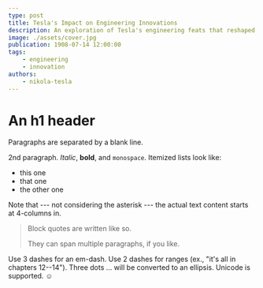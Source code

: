 ```yaml
---
type: post
title: Tesla's Impact on Engineering Innovations
description: An exploration of Tesla's engineering feats that reshaped modern technology.
image: ./assets/cover.jpg
publication: 1908-07-14 12:00:00
tags: 
    - engineering
    - innovation
authors: 
    - nikola-tesla
---
```




# An h1 header

Paragraphs are separated by a blank line.

2nd paragraph. *Italic*, **bold**, and `monospace`. Itemized lists
look like:

  * this one
  * that one
  * the other one

Note that --- not considering the asterisk --- the actual text
content starts at 4-columns in.

> Block quotes are
> written like so.
>
> They can span multiple paragraphs,
> if you like.

Use 3 dashes for an em-dash. Use 2 dashes for ranges (ex., "it's all
in chapters 12--14"). Three dots ... will be converted to an ellipsis.
Unicode is supported. ☺

